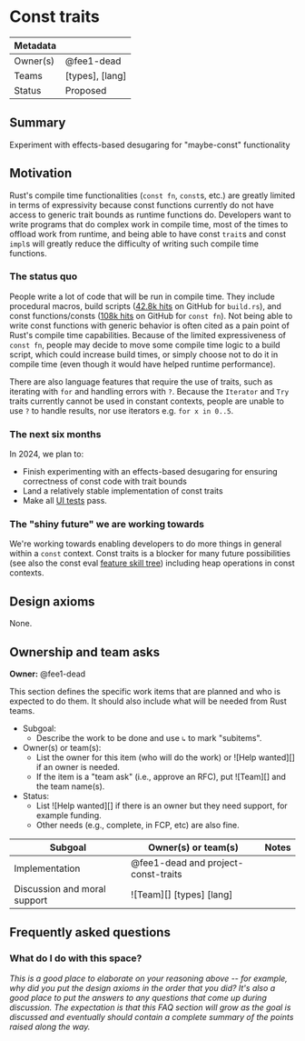 # Const traits

| Metadata |                 |
| -------- | --------------- |
| Owner(s) | @fee1-dead      |
| Teams    | [types], [lang] |
| Status   | Proposed        |

## Summary

Experiment with effects-based desugaring for "maybe-const" functionality

## Motivation

Rust's compile time functionalities (`const fn`, `const`s, etc.) are greatly limited in terms of expressivity because const functions currently do not have access to generic trait bounds as runtime functions do. Developers want to write programs that do complex work in compile time, most of the times to offload work from runtime, and being able to have const `trait`s and const `impl`s will greatly reduce the difficulty of writing such compile time functions.

### The status quo

People write a lot of code that will be run in compile time. They include procedural macros, build scripts ([42.8k hits][build scripts] on GitHub for `build.rs`), and const functions/consts ([108k hits][const fns] on GitHub for `const fn`). Not being able to write const functions with generic behavior is often cited as a pain point of Rust's compile time capabilities. Because of the limited expressiveness of `const fn`, people may decide to move some compile time logic to a build script, which could increase build times, or simply choose not to do it in compile time (even though it would have helped runtime performance).

There are also language features that require the use of traits, such as iterating with `for` and handling errors with `?`. Because the `Iterator` and `Try` traits currently cannot be used in constant contexts, people are unable to use `?` to handle results, nor use iterators e.g. `for x in 0..5`.

[build scripts]: https://github.com/search?q=path%3A**%2Fbuild.rs+NOT+is%3Afork&type=code
[const fns]: https://github.com/search?q=%22const+fn%22+language%3Arust+NOT+is%3Afork&type=code

### The next six months

In 2024, we plan to:
* Finish experimenting with an effects-based desugaring for ensuring correctness of const code with trait bounds
* Land a relatively stable implementation of const traits
* Make all [UI tests] pass.

[UI tests]: https://github.com/rust-lang/rust/blob/master/tests/ui/rfcs/rfc-2632-const-trait-impl/

### The "shiny future" we are working towards

We're working towards enabling developers to do more things in general within a `const` context. Const traits is a blocker for many future possibilities (see also the const eval [feature skill tree]) including heap operations in const contexts. 

[feature skill tree]: https://rust-lang.github.io/const-eval/skill_tree.html

## Design axioms

None.

## Ownership and team asks

**Owner:** @fee1-dead

This section defines the specific work items that are planned and who is expected to do them. It should also include what will be needed from Rust teams.

* Subgoal:
    * Describe the work to be done and use `↳` to mark "subitems".
* Owner(s) or team(s):
    * List the owner for this item (who will do the work) or ![Help wanted][] if an owner is needed.
    * If the item is a "team ask" (i.e., approve an RFC), put ![Team][] and the team name(s).
* Status:
    * List ![Help wanted][] if there is an owner but they need support, for example funding.
    * Other needs (e.g., complete, in FCP, etc) are also fine.

| Subgoal                      | Owner(s) or team(s)                 | Notes |
| ---------------------------- | ----------------------------------- | ----- |
| Implementation               | @fee1-dead and project-const-traits |       |
| Discussion and moral support | ![Team][] [types] [lang]            |       |

## Frequently asked questions

### What do I do with this space?

*This is a good place to elaborate on your reasoning above -- for example, why did you put the design axioms in the order that you did? It's also a good place to put the answers to any questions that come up during discussion. The expectation is that this FAQ section will grow as the goal is discussed and eventually should contain a complete summary of the points raised along the way.*